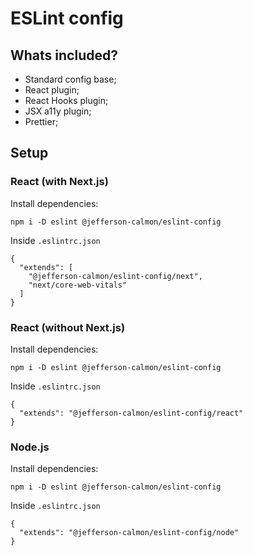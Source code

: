 # ESLint config

## Whats included?

- Standard config base;
- React plugin;
- React Hooks plugin;
- JSX a11y plugin;
- Prettier;

## Setup

### React (with Next.js)

Install dependencies:
```
npm i -D eslint @jefferson-calmon/eslint-config
```
Inside `.eslintrc.json`
```
{
  "extends": [
    "@jefferson-calmon/eslint-config/next", 
    "next/core-web-vitals"
  ]
}
```

### React (without Next.js)

Install dependencies:
```
npm i -D eslint @jefferson-calmon/eslint-config
```
Inside `.eslintrc.json`
```
{
  "extends": "@jefferson-calmon/eslint-config/react"
}
```

### Node.js

Install dependencies:
```
npm i -D eslint @jefferson-calmon/eslint-config
```
Inside `.eslintrc.json`
```
{
  "extends": "@jefferson-calmon/eslint-config/node"
}
```
